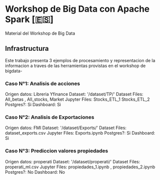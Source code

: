 # Workshop de Big Data con Apache Spark [🇪🇸]
Material del Workshop de Big Data

## Infrastructura

Este trabajo presenta 3 ejemplos de procesamiento y representacion de la informacion a traves de las herramientas provistas en el workshop de bigdata-

### Caso N°1: Analisis de acciones

Origen datos:   Libreria Yfinance
Dataset:        '/dataset/TP/' 
Dataset Files: All_betas ,  All_stocks, Market
Jupyter Files: Stocks_ETL_1
               Stocks_ETL_2
Postgres?:     Si
Dashboard:     Si


### Caso N°2: Analisis de Exportaciones

Origen datos:   FMI 
Dataset:        '/dataset/Exports/' 
Dataset Files: dataset_exports.csv
Jupyter Files: Exports.ipynb
Postgres?:     Si
Dashboard:     Si

### Caso N°3: Prediccion valores propiedades

Origen datos:   properati
Dataset:        '/dataset/properati/' 
Dataset Files: properati_ml.csv
Jupyter Files: propiedades_1.ipynb , propiedades_2.ipynb
Postgres?:     No
Dashboard:     No



